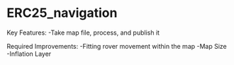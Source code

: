# ERC25_navigation

Key Features:
-Take map file, process, and publish it

Required Improvements:
-Fitting rover movement within the map
-Map Size <expected to be depended on the pgm file>
-Inflation Layer
